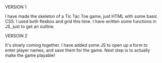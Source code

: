 VERSION 1

I have made the skeleton of a Tic Tac Toe game, just HTML with some basic CSS. I used both flexbox and grid this time. I have written some functions in JS, just to get an outline.

VERSOIN 2

It's slowly coming together. I have added some JS to open up a form to enter player names, and save them for the game. Next step is to actually make the game playable!
